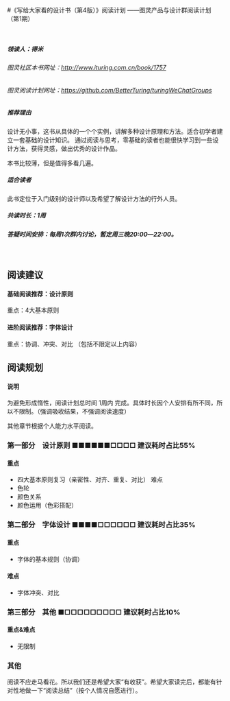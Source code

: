 #《写给大家看的设计书（第4版）》阅读计划——图灵产品与设计群阅读计划（第1期）
<br>
##### 领读人：得米
###### 图灵社区本书网址：<a href="http://www.ituring.com.cn/book/1757">http://www.ituring.com.cn/book/1757</a>
###### 图灵阅读计划网址：<a href="https://github.com/BetterTuring/turingWeChatGroups">https://github.com/BetterTuring/turingWeChatGroups</a>##### 推荐理由
设计无小事，这书从具体的一个个实例，讲解多种设计原理和方法。适合初学者建立一套基础的设计知识。通过阅读与思考，零基础的读者也能很快学习到一些设计方法，获得灵感，做出优秀的设计作品。本书比较薄，但是值得多看几遍。
##### 适合读者 
此书定位于入门级别的设计师以及希望了解设计方法的行外人员。##### 共读时长：1周##### 答疑时间安排：每周1次群内讨论，暂定周三晚20:00—22:00。<br>
## 阅读建议
<div style="margin-top:15px"></div>
#### 基础阅读推荐：设计原则
重点：4大基本原则
#### 进阶阅读推荐：字体设计
重点：协调、冲突、对比（包括不限定以上内容）

<div style="margin-top:15px"></div>
## 阅读规划<div style="margin-top:10px"></div>#### 说明
为避免形成惰性，阅读计划总时间  1周内  完成。具体时长因个人安排有所不同，所以不限制。（强调吸收结果，不强调阅读速度）其他章节根据个人能力水平阅读。
<div style="margin-top:15px"></div>### 第一部分　设计原则          ■■■■■■□□□□  建议耗时占比55%#### 重点
- 四大基本原则复习（亲密性、对齐、重复、对比）难点- 色轮- 颜色关系- 颜色运用（色彩搭配）### 第二部分　字体设计          ■■■■□□□□□□  建议耗时占比35%#### 重点
- 字体的基本规则（协调）#### 难点
- 字体冲突、对比### 第三部分　其他          ■□□□□□□□□□  建议耗时占比10%#### 重点&难点
- 无限制### 其他阅读不应走马看花。所以我们还是希望大家“有收获”。希望大家读完后，都能有针对性地做一下“阅读总结”（按个人情况自愿进行）。<br>